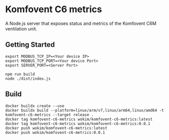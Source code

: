 # Komfovent C6 metrics

A Node.js server that exposes status and metrics of the Komfovent C6M ventilation unit.

## Getting Started

```
export MODBUS_TCP_IP=<Your device IP>
export MODBUS_TCP_PORT=<Your device Port>
export SERVER_PORT=<Server Port>

npm run build
node ./dist/index.js
```

## Build

```
docker buildx create --use
docker buildx build --platform=linux/arm/v7,linux/arm64,linux/amd64 -t komfovent-c6-metrics --target release .
docker tag komfovent-c6-metrics wokim/komfovent-c6-metrics:latest
docker tag komfovent-c6-metrics wokim/komfovent-c6-metrics:0.0.1
docker push wokim/komfovent-c6-metrics:latest
docker push wokim/komfovent-c6-metrics:0.0.1
```
